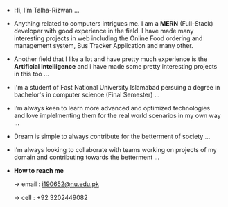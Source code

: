 - Hi, I’m Talha-Rizwan ...
- Anything related to computers intrigues me. I am a **MERN** (Full-Stack) developer with good experience in the field. I have made many interesting projects in web including the Online Food ordering and management system, Bus Tracker Application and many other.
- Another field that I like a lot and have pretty much experience is the **Artificial Intelligence** and i have made some pretty interesting projects in this too ...
- I'm a student of Fast National University Islamabad persuing a degree in bachelor's in computer science (Final Semester) ...
- I’m always keen to learn more advanced and optimized technologies and love implelmenting them for the real world scenarios in my own way ...
- Dream is simple to always contribute for the betterment of society ...
- I’m always looking to collaborate with teams working on projects of my domain and contributing towards the betterment ...

- **How to reach me**

  -> email : i190652@nu.edu.pk
  
  -> cell  : +92 3202449082


